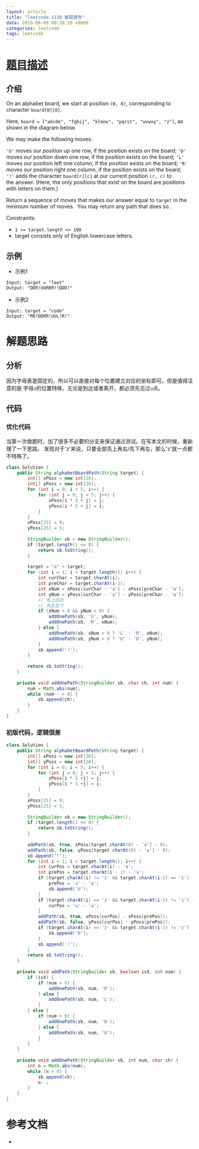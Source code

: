 ```yaml
---
layout: article
title: "leetcode 1138 解题报告"
date: 2019-08-08 00:58:20 +0800
categories: leetcode
tags: leetcode
---
```


# [题目描述](https://leetcode-cn.com/problems/alphabet-board-path/)
## 介绍

On an alphabet board, we start at position `(0, 0)`, corresponding to character `board[0][0]`.

Here, `board = ["abcde", "fghij", "klmno", "pqrst", "uvwxy", "z"]`, as shown in the diagram below.



We may make the following moves:

`'U'` moves our position up one row, if the position exists on the board;
`'D'` moves our position down one row, if the position exists on the board;
`'L'` moves our position left one column, if the position exists on the board;
`'R'` moves our position right one column, if the position exists on the board;
`'!'` adds the character `board[r][c]` at our current position `(r, c)` to the answer.
(Here, the only positions that exist on the board are positions with letters on them.)

Return a sequence of moves that makes our answer equal to `target` in the minimum number of moves.  You may return any path that does so.

Constraints:
- `1 <= target.length <= 100`
- target consists only of English lowercase letters.


## 示例

- 示例1
```
Input: target = "leet"
Output: "DDR!UURRR!!DDD!"
```

- 示例2
```
Input: target = "code"
Output: "RR!DDRR!UUL!R!"
```

# 解题思路
## 分析

因为字母表是固定的，所以可以直接对每个位置建立对应的坐标即可。但是值得注意的是
字母`z`的位置特殊，无论是到达或者离开，都必须先见过`u`点。

## 代码

### 优化代码
当第一次做题时，加了很多不必要的分支来保证通过测试。在写本文的时候，重新理了一下思路。
发现对于'z'来说，只要全部先上再右/先下再左，那么'z'就一点都不特殊了。

```java
class Solution {
    public String alphabetBoardPath(String target) {
        int[] xPoss = new int[26];
        int[] yPoss = new int[26];
        for (int i = 0; i < 5; i++) {
            for (int j = 0; j < 5; j++) {
                xPoss[i * 5 + j] = j;
                yPoss[i * 5 + j] = i;
            }
        }
        xPoss[25] = 0;
        yPoss[25] = 5;
        
        StringBuilder sb = new StringBuilder();
        if (target.length() <= 0) {
            return sb.toString();
        }
        
        target = "a" + target;
        for (int i = 1; i < target.length(); i++) {
            int curChar = target.charAt(i);
            int preChar = target.charAt(i-1);
            int xNum = xPoss[curChar - 'a'] - xPoss[preChar - 'a'];
            int yNum = yPoss[curChar - 'a'] - yPoss[preChar - 'a'];
            // 先上后右
            // 先左后下
            if (xNum > 0 && yNum < 0) {
                addOnePath(sb, 'U', yNum);
                addOnePath(sb, 'R', xNum);
            } else {
                addOnePath(sb, xNum < 0 ? 'L' : 'R', xNum);
                addOnePath(sb, yNum < 0 ? 'U' : 'D', yNum);
            }
            sb.append('!');
        }
      
        return sb.toString();
    }
    
    private void addOnePath(StringBuilder sb, char ch, int num) {
        num = Math.abs(num);
        while (num-- > 0) {
            sb.append(ch);
        }
    }
}
```

### 初版代码，逻辑很差
```java
class Solution {
    public String alphabetBoardPath(String target) {
        int[] xPoss = new int[26];
        int[] yPoss = new int[26];
        for (int i = 0; i < 5; i++) {
            for (int j = 0; j < 5; j++) {
                xPoss[i * 5 +j] = j;
                yPoss[i * 5 +j] = i;
            }
        }
        xPoss[25] = 0;
        yPoss[25] = 5;
        
        StringBuilder sb = new StringBuilder();
        if (target.length() <= 0) {
            return sb.toString();
        }
        
        addPath(sb, true, xPoss[target.charAt(0) - 'a'] - 0);
        addPath(sb, false, yPoss[target.charAt(0) - 'a'] - 0);
        sb.append('!');
        for (int i = 1; i < target.length(); i++) {
            int curPos = target.charAt(i) - 'a';
            int prePos = target.charAt(i - 1) - 'a';
            if (target.charAt(i) != 'z' && target.charAt(i-1) == 'z') {
                prePos = 'u' - 'a';
                sb.append('U');
            }
            if (target.charAt(i) == 'z' && target.charAt(i-1) != 'z') {
                curPos = 'u' - 'a';
            }
            addPath(sb, true, xPoss[curPos] - xPoss[prePos]);
            addPath(sb, false, yPoss[curPos] - yPoss[prePos]);
            if (target.charAt(i) == 'z' && target.charAt(i-1) != 'z') {
                sb.append('D');
            }
            sb.append('!');
        }
        return sb.toString();
    }
    
    private void addPath(StringBuilder sb, boolean isX, int num) {
        if (isX) {
            if (num > 0) {
                addOnePath(sb, num, 'R');
            } else {
                addOnePath(sb, num, 'L');
            }
        } else {
            if (num > 0) {
                addOnePath(sb, num, 'D');
            } else {
                addOnePath(sb, num, 'U');
            }
        }
    }
    
    private void addOnePath(StringBuilder sb, int num, char ch) {
        int n = Math.abs(num);
        while (n > 0) {
            sb.append(ch);
            n--;
        }
    }
}
```

# 参考文档
- 